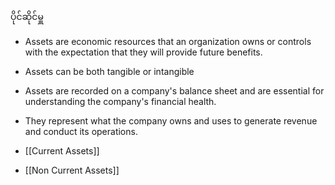 ပိုင်ဆိုင်မှူ
- Assets are economic resources that an organization owns or controls with the expectation that they will provide future benefits. 
- Assets can be both tangible or intangible
- Assets are recorded on a company's balance sheet and are essential for understanding the company's financial health. 
- They represent what the company owns and uses to generate revenue and conduct its operations.

- [[Current Assets]]
- [[Non Current Assets]]


